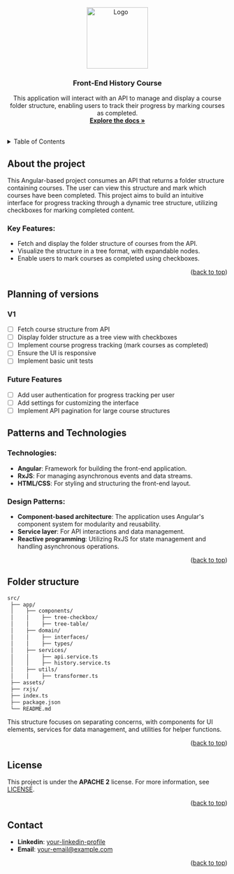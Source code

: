 <a id="readme-top"></a> <br />

<div align="center">
  <a href="https://github.com/your-repo-link">
    <img src="https://github.com/user-attachments/assets/41e3ccf5-9779-4cb1-8519-d74af9732c0c" alt="Logo" width="140" height="140">
  </a>

  <h3 align="center">Front-End History Course</h3>

  <p align="center">
    This application will interact with an API to manage and display a course folder structure, enabling users to track their progress by marking courses as completed. 
    <br />
    <a href="https://github.com/your-repo-link"><strong>Explore the docs »</strong></a>
    <br />
    <br />
  </p>
</div>

<details>
  <summary>Table of Contents</summary>
  <ol>
    <li>
      <a href="#about-the-project">About The Project</a>
    </li>
    <li><a href="#planning-of-versions">Planning of versions</a></li>
    <li><a href="#patterns-and-technologies">Patterns and Technologies</a></li>
    <li><a href="#folder-structure">Folder structure</a></li>
    <li><a href="#license">License</a></li>
    <li><a href="#contact">Contact</a></li>
  </ol>
</details>

## About the project

This Angular-based project consumes an API that returns a folder structure containing courses. The user can view this structure and mark which courses have been completed. This project aims to build an intuitive interface for progress tracking through a dynamic tree structure, utilizing checkboxes for marking completed content.

### Key Features:

* Fetch and display the folder structure of courses from the API.
* Visualize the structure in a tree format, with expandable nodes.
* Enable users to mark courses as completed using checkboxes.

<p align="right">(<a href="#readme-top">back to top</a>)</p>

## Planning of versions

### V1

* [ ] Fetch course structure from API
* [ ] Display folder structure as a tree view with checkboxes
* [ ] Implement course progress tracking (mark courses as completed)
* [ ] Ensure the UI is responsive
* [ ] Implement basic unit tests

### Future Features

* [ ] Add user authentication for progress tracking per user
* [ ] Add settings for customizing the interface
* [ ] Implement API pagination for large course structures

## Patterns and Technologies

### Technologies:

* **Angular**: Framework for building the front-end application.
* **RxJS**: For managing asynchronous events and data streams.
* **HTML/CSS**: For styling and structuring the front-end layout.

### Design Patterns:

* **Component-based architecture**: The application uses Angular's component system for modularity and reusability.
* **Service layer**: For API interactions and data management.
* **Reactive programming**: Utilizing RxJS for state management and handling asynchronous operations.

<p align="right">(<a href="#readme-top">back to top</a>)</p>

## Folder structure

```bash
src/
 ├── app/
 │    ├── components/
 │    │    ├── tree-checkbox/
 │    │    ├── tree-table/
 │    ├── domain/
 │    │    ├── interfaces/
 │    │    ├── types/
 │    ├── services/
 │    │    ├── api.service.ts
 │    │    ├── history.service.ts
 │    ├── utils/
 │    │    ├── transformer.ts
 ├── assets/
 ├── rxjs/
 ├── index.ts
 ├── package.json
 └── README.md
```

This structure focuses on separating concerns, with components for UI elements, services for data management, and utilities for helper functions.

<p align="right">(<a href="#readme-top">back to top</a>)</p>

## License

This project is under the **APACHE 2** license. For more information, see [LICENSE](/LICENSE).

<p align="right">(<a href="#readme-top">back to top</a>)</p>

## Contact

* **Linkedin**: [your-linkedin-profile](https://www.linkedin.com/in/your-profile/)
* **Email**: [your-email@example.com](mailto:your-email@example.com)

<p align="right">(<a href="#readme-top">back to top</a>)</p>

